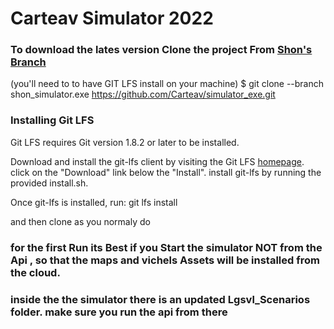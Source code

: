 # Carteav Simulator 2022 

### To download the lates version Clone the project From [Shon's Branch](../../tree/shon_simulator.exe)
(you'll need to to have GIT LFS install on your machine)
 $ git clone --branch shon_simulator.exe https://github.com/Carteav/simulator_exe.git 
 
### Installing Git LFS
Git LFS requires Git version 1.8.2 or later to be installed.

Download and install the git-lfs client by visiting the Git LFS [homepage](https://git-lfs.github.com/). click on the "Download" link below the "Install".
install git-lfs by running the provided install.sh.

Once git-lfs is installed, run:
git lfs install

and then clone as you normaly do 

### for the first Run its Best if you Start the simulator NOT from the Api , so that the maps and vichels Assets will be installed from the cloud.
### inside the the simulator there is an updated Lgsvl_Scenarios folder. make sure you run the api from there   
